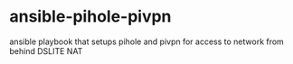 # ansible-pihole-pivpn
ansible playbook that setups pihole and pivpn for access to network from behind DSLITE NAT
